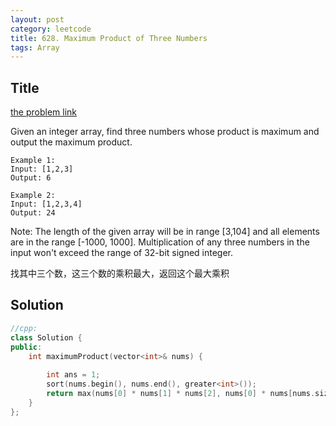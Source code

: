 ```yaml
---
layout: post
category: leetcode
title: 628. Maximum Product of Three Numbers
tags: Array
---
```

## Title
[the problem link](https://leetcode.com/problems/maximum-product-of-three-numbers/description/)


Given an integer array, find three numbers whose product is maximum and output the maximum product.

	Example 1:
	Input: [1,2,3]
	Output: 6

	Example 2:
	Input: [1,2,3,4]
	Output: 24

Note:
The length of the given array will be in range [3,104] and all elements are in the range [-1000, 1000].
Multiplication of any three numbers in the input won't exceed the range of 32-bit signed integer.

找其中三个数，这三个数的乘积最大，返回这个最大乘积

## Solution
```c++
//cpp:
class Solution {
public:
	int maximumProduct(vector<int>& nums) {
		
		int ans = 1;
		sort(nums.begin(), nums.end(), greater<int>());
		return max(nums[0] * nums[1] * nums[2], nums[0] * nums[nums.size() - 1] * nums[nums.size() - 2]);
	}
};
```
